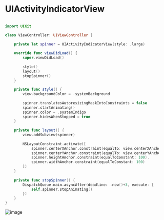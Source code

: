 # UIActivityIndicatorView

```swift

import UIKit

class ViewController: UIViewController {
    
    private let spinner = UIActivityIndicatorView(style: .large)
    
    override func viewDidLoad() {
        super.viewDidLoad()
        
        style()
        layout()
        stopSpinner()
    }
    
    private func style() {
        view.backgroundColor = .systemBackground
        
        spinner.translatesAutoresizingMaskIntoConstraints = false
        spinner.startAnimating()
        spinner.color = .systemIndigo
        spinner.hidesWhenStopped = true
    }
    
    private func layout() {
        view.addSubview(spinner)
        
        NSLayoutConstraint.activate([
            spinner.centerXAnchor.constraint(equalTo: view.centerXAnchor),
            spinner.centerYAnchor.constraint(equalTo: view.centerYAnchor),
            spinner.heightAnchor.constraint(equalToConstant: 100),
            spinner.widthAnchor.constraint(equalToConstant: 100)
        ])
    }
    
    private func stopSpinner() {
        DispatchQueue.main.asyncAfter(deadline: .now()+3, execute: {
            self.spinner.stopAnimating()
        })
    }
}

```
<img src='https://github.com/MityaKimchanskii/Spotify_API_And_Swift_Library/blob/main/SpinnerUIActivityIndicatorView/img/1.gif' title='image' width='' alt='image' />
